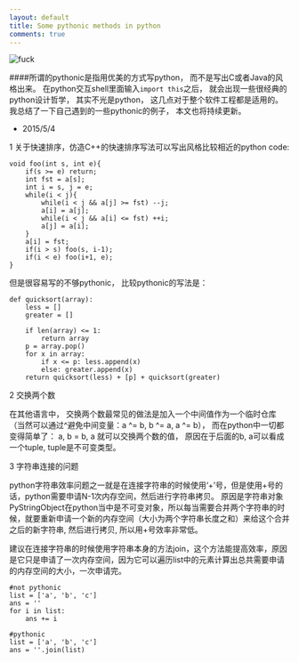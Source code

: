 ```yaml
---
layout: default
title: Some pythonic methods in python
comments: true
---
```


![fuck](/blog/images/C++.png)

####所谓的pythonic是指用优美的方式写python， 而不是写出C或者Java的风格出来。 在python交互shell里面输入`import this`之后， 就会出现一些很经典的python设计哲学， 其实不光是python， 这几点对于整个软件工程都是适用的。  我总结了一下自己遇到的一些pythonic的例子， 本文也将持续更新。

* 2015/5/4

1 关于快速排序，仿造C++的快速排序写法可以写出风格比较相近的python code:

```
void foo(int s, int e){
	if(s >= e) return;
	int fst = a[s];
	int i = s, j = e;
	while(i < j){
		while(i < j && a[j] >= fst) --j;
		a[i] = a[j];
		while(i < j && a[i] <= fst) ++i;
		a[j] = a[i];
	}
	a[i] = fst;
	if(i > s) foo(s, i-1);
	if(i < e) foo(i+1, e);
} 
```

但是很容易写的不够pythonic， 比较pythonic的写法是：

```
def quicksort(array):
    less = []
    greater = []

    if len(array) <= 1:
        return array
    p = array.pop()
    for x in array:
        if x <= p: less.append(x)
        else: greater.append(x)
    return quicksort(less) + [p] + quicksort(greater)
```

2 交换两个数

在其他语言中， 交换两个数最常见的做法是加入一个中间值作为一个临时仓库（当然可以通过^避免中间变量：a ^= b, b ^= a, a ^= b），
而在python中一切都变得简单了：
a, b = b, a 就可以交换两个数的值， 原因在于后面的b, a可以看成一个tuple,  tuple是不可变类型。

3 字符串连接的问题
 
  python字符串效率问题之一就是在连接字符串的时候使用‘+’号，但是使用+号的话，python需要申请N-1次内存空间，然后进行字符串拷贝。 原因是字符串对象PyStringObject在python当中是不可变对象，所以每当需要合并两个字符串的时候，就要重新申请一个新的内存空间（大小为两个字符串长度之和）来给这个合并之后的新字符串, 然后进行拷贝, 所以用+号效率非常低。
  
  建议在连接字符串的时候使用字符串本身的方法join，这个方法能提高效率，原因是它只是申请了一次内存空间，因为它可以遍历list中的元素计算出总共需要申请的内存空间的大小，一次申请完。

```
#not pythonic 
list = ['a', 'b', 'c']  
ans = ''  
for i in list:  
    ans += i  
  
#pythonic  
list = ['a', 'b', 'c']  
ans = ''.join(list) 
```
